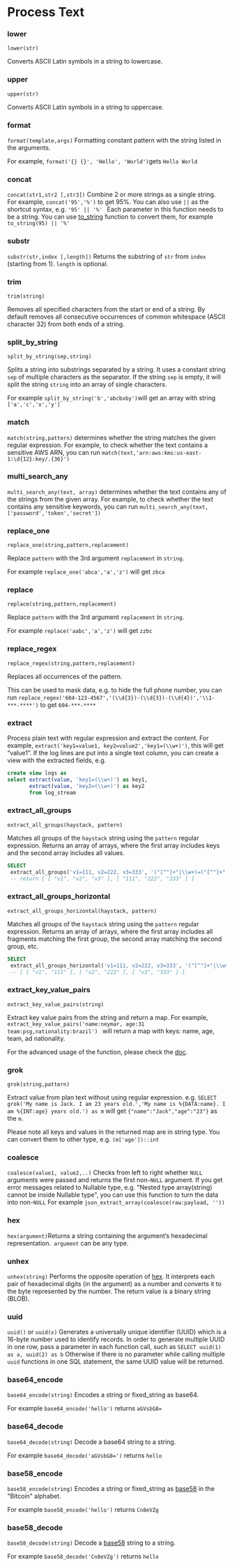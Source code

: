 

# Process Text

### lower

`lower(str)`

Converts ASCII Latin symbols in a string to lowercase.

### upper

`upper(str)`

Converts ASCII Latin symbols in a string to uppercase.

### format

`format(template,args)` Formatting constant pattern with the string listed in the arguments.

For example, `format('{} {}', 'Hello', 'World')`gets `Hello World`

### concat

`concat(str1,str2 [,str3])` Combine 2 or more strings as a single string. For example, `concat('95','%')` to get 95%. You can also use `||` as the shortcut syntax, e.g. `'95' || '%' ` Each parameter in this function needs to be a string. You can use [to_string](#to_string) function to convert them, for example `to_string(95) || '%'`

### substr

`substr(str,index [,length])` Returns the substring of `str` from `index` (starting from 1). `length` is optional.

### trim

`trim(string)`

Removes all specified characters from the start or end of a string. By default removes all consecutive occurrences of common whitespace (ASCII character 32) from both ends of a string.

### split_by_string

`split_by_string(sep,string)`

Splits a string into substrings separated by a string. It uses a constant string `sep` of multiple characters as the separator. If the string `sep` is empty, it will split the string `string` into an array of single characters.

For example `split_by_string('b','abcbxby')`will get an array with string `['a','c','x','y']`

### match

`match(string,pattern)` determines whether the string matches the given regular expression. For example, to check whether the text contains a sensitive AWS ARN, you can run `match(text,'arn:aws:kms:us-east-1:\d{12}:key/.{36}')`

### multi_search_any

`multi_search_any(text, array)` determines whether the text contains any of the strings from the given array. For example, to check whether the text contains any sensitive keywords, you can run `multi_search_any(text,['password','token','secret'])`

### replace_one

`replace_one(string,pattern,replacement)`

Replace `pattern` with the 3rd argument `replacement` in `string`.

For example `replace_one('abca','a','z')` will get `zbca`

### replace

`replace(string,pattern,replacement)`

Replace `pattern` with the 3rd argument `replacement` in `string`.

For example `replace('aabc','a','z')` will get `zzbc`

### replace_regex

`replace_regex(string,pattern,replacement)`

Replaces all occurrences of the pattern.

This can be used to mask data, e.g. to hide the full phone number, you can run `replace_regex('604-123-4567','(\\d{3})-(\\d{3})-(\\d{4})','\\1-***-****')` to get `604-***-****`

### extract

Process plain text with regular expression and extract the content. For example, `extract('key1=value1, key2=value2','key1=(\\w+)')`, this will get “value1”.  If the log lines are put into a single text column, you can create a view with the extracted fields, e.g.

```sql
create view logs as
select extract(value, 'key1=(\\w+)') as key1,
       extract(value, 'key2=(\\w+)') as key2
       from log_stream
```



### extract_all_groups

`extract_all_groups(haystack, pattern)`

Matches all groups of the `haystack` string using the `pattern` regular expression. Returns an array of arrays, where the first array includes keys and the second array includes all values.

```sql
SELECT
 extract_all_groups('v1=111, v2=222, v3=333', '("[^"]+"|\\w+)=("[^"]+"|\\w+)') as groups
 -- return [ [ "v1", "v2", "v3" ], [ "111", "222", "333" ] ]
```



### extract_all_groups_horizontal

`extract_all_groups_horizontal(haystack, pattern)`

Matches all groups of the `haystack` string using the `pattern` regular expression. Returns an array of arrays, where the first array includes all fragments matching the first group, the second array matching the second group, etc.

```sql
SELECT
 extract_all_groups_horizontal('v1=111, v2=222, v3=333', '("[^"]+"|\\w+)=("[^"]+"|\\w+)') as groups
 -- [ [ "v1", "111" ], [ "v2", "222" ], [ "v3", "333" ] ]
```

### extract_key_value_pairs

`extract_key_value_pairs(string)`

Extract key value pairs from the string and return a map. For example, `extract_key_value_pairs('name:neymar, age:31 team:psg,nationality:brazil') ` will return a map with keys: name, age, team, ad nationality.

For the advanced usage of the function, please check the [doc](https://clickhouse.com/docs/en/sql-reference/functions/tuple-map-functions#extractkeyvaluepairs).

### grok

`grok(string,pattern)`

Extract value from plan text without using regular expression. e.g. `SELECT grok('My name is Jack. I am 23 years old.','My name is %{DATA:name}. I am %{INT:age} years old.') as m` will get `{"name":"Jack","age":"23"}` as the `m`.

Please note all keys and values in the returned map are in string type. You can convert them to other type, e.g. `(m['age'])::int`

### coalesce

`coalesce(value1, value2,..)` Checks from left to right whether `NULL` arguments were passed and returns the first non-`NULL` argument. If you get error messages related to Nullable type, e.g. "Nested type array(string) cannot be inside Nullable type", you can use this function to turn the data into non-`NULL` For example `json_extract_array(coalesce(raw:payload, ''))`

### hex

`hex(argument)`Returns a string containing the argument’s hexadecimal representation.` argument` can be any type.

### unhex

`unhex(string)` Performs the opposite operation of [hex](#hex). It interprets each pair of hexadecimal digits (in the argument) as a number and converts it to the byte represented by the number. The return value is a binary string (BLOB).

### uuid

`uuid()` or `uuid(x)` Generates a universally unique identifier (UUID) which is a 16-byte number used to identify records. In order to generate multiple UUID in one row, pass a parameter in each function call, such as `SELECT uuid(1) as a, uuid(2) as b` Otherwise if there is no parameter while calling multiple `uuid` functions in one SQL statement, the same UUID value will be returned.

### base64_encode

`base64_encode(string)` Encodes a string or fixed_string as base64.

For example `base64_encode('hello')` returns `aGVsbG8=`

### base64_decode

`base64_decode(string)` Decode a base64 string to a string.

For example `base64_decode('aGVsbG8=')` returns `hello`

### base58_encode

`base58_encode(string)` Encodes a string or fixed_string as [base58](https://tools.ietf.org/id/draft-msporny-base58-01.html) in the "Bitcoin" alphabet.

For example `base58_encode('hello')` returns `Cn8eVZg`

### base58_decode

`base58_decode(string)` Decode a [base58](https://tools.ietf.org/id/draft-msporny-base58-01.html) string to a string.

For example `base58_decode('Cn8eVZg')` returns `hello`
